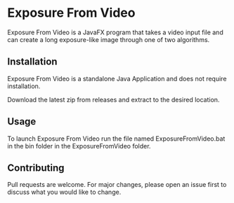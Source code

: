 # Exposure From Video

Exposure From Video is a JavaFX program that takes a video input file and can create a long exposure-like image through one of two algorithms.

## Installation

Exposure From Video is a standalone Java Application and does not require installation.

Download the latest zip from releases and extract to the desired location.

## Usage

To launch Exposure From Video run the file named ExposureFromVideo.bat in the bin folder in the ExposureFromVideo folder.

## Contributing
Pull requests are welcome. For major changes, please open an issue first to discuss what you would like to change.
